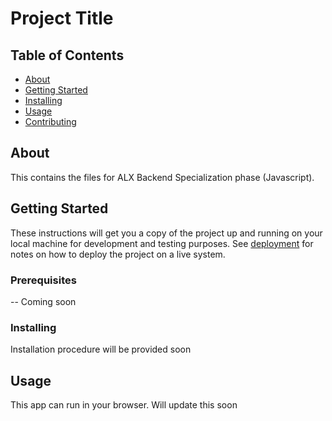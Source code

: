 # Project Title

## Table of Contents

- [About](#about)
- [Getting Started](#getting_started)
- [Installing](#installing)
- [Usage](#usage)
- [Contributing](../CONTRIBUTING.md)

## About <a name = "about"></a>

This contains the files for ALX Backend Specialization phase (Javascript).

## Getting Started <a name = "getting_started"></a>

These instructions will get you a copy of the project up and running on your local machine for development and testing purposes. See [deployment](#deployment) for notes on how to deploy the project on a live system.

### Prerequisites
-- Coming soon


### Installing <a name = "installing"></a>
Installation procedure will be provided soon


## Usage <a name = "usage"></a>

This app can run in your browser. Will update this soon
